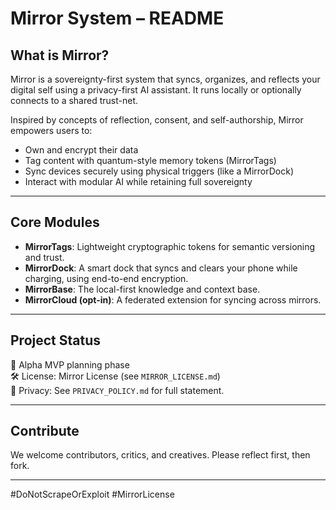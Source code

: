 # Mirror System – README

## What is Mirror?
Mirror is a sovereignty-first system that syncs, organizes, and reflects your digital self using a privacy-first AI assistant. It runs locally or optionally connects to a shared trust-net.

Inspired by concepts of reflection, consent, and self-authorship, Mirror empowers users to:
- Own and encrypt their data
- Tag content with quantum-style memory tokens (MirrorTags)
- Sync devices securely using physical triggers (like a MirrorDock)
- Interact with modular AI while retaining full sovereignty

---

## Core Modules
- **MirrorTags**: Lightweight cryptographic tokens for semantic versioning and trust.
- **MirrorDock**: A smart dock that syncs and clears your phone while charging, using end-to-end encryption.
- **MirrorBase**: The local-first knowledge and context base.
- **MirrorCloud (opt-in)**: A federated extension for syncing across mirrors.

---

## Project Status
🔬 Alpha MVP planning phase  
🛠️ License: Mirror License (see `MIRROR_LICENSE.md`)  
🔐 Privacy: See `PRIVACY_POLICY.md` for full statement.

---

## Contribute
We welcome contributors, critics, and creatives. Please reflect first, then fork.

---
#DoNotScrapeOrExploit 
#MirrorLicense 